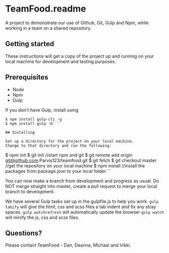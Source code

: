 # TeamFood.readme

A project to demonstrate our use of Github, Git, Gulp and Npm, while working in a team on a shared repository.

## Getting started

These instructions will get a copy of the project up and running on your local machine for development and testing purposes. 

## Prerequisites

* Node 
* Npm
* Gulp

If you don't have Gulp, install using
```
$ npm install gulp-cli -g
$ npm install gulp -D```

## Installing

Set up a directory for the project on your local machine.
Change to that directory and run the following:
```
$ npm init
$ git init //start npm and git
$ git remote add origin git@github.com:Parvis123/teamfood.git
$ git fetch
$ git checkout master //get the repository on your local machine
$ npm install //install the packages from package.json to your local folder.```

You can now make a branch from development and progress as usual.  Do NOT merge straight into master, create a pull request to merge your local branch to development.

We have several Gulp tasks set up in the gulpfile.js to help you work.
```gulp tabify``` will give the html, css and scss files a tab indent and fix any stray spaces.
```gulp watchrefresh``` will automatically update the browser
```gulp watch``` will minify the js, css and scss files.

## Questions?

Please contact TeamFood - Dan, Deanna, Michael and Vikki.


<!-- 

# Setting up process from scratch:

	1.Setup repository on Github
		www.github.com
	2.Invite each other and accept invitations
		Everyone on local machines:
		* Set up directory for project
		* $ npm install gulp-cli -g
		* $ npm install gulp -D
		* $ npm init

	3.One person does gulp setup and uploads to github:
		Add packages:
		$ npm install <package_name> --save
		$ npm install gulp --save //need to do this as it's a dependency
		Setup gulpfiles.js (create new file manually)
		Setup gitignore.  Include package-lock.json and node_modules.
		(gitignore must be manually updated to include files such as node_modules and package-lock.json to be ignored by git)

	4.Git Commands for everyone to do:
		$ git init
		$ git remote add origin git@github.com:Parvis123/teamfood.git
		$ git fetch
		$ git checkout master
		$ git status
		$ git add *
		$ git commit -am
		$ git push

----------------------------------------------------------------------------------------------------------------------

# gulpfile.js
	gulpfile.js allows you to :
		define and pull in dependencies (plugins)
		map plugin function to variable
		define tasks that can be run, the order, and what they do

# Example file 

	let gulp = require('gulp'); // create a variable that requires a specific package that must be pre-installed to								   work.
	let cleanCSS = require('gulp-clean-css'); // thousands of different packages are able to be found on: 
												 https://www.npmjs.com/
	let rename = require('gulp-rename');

	gulp.task('minify-css', () => {
	  return gulp.src('css/*.css')
	    .pipe(cleanCSS({compatibility: 'ie8'}))
	    .pipe(rename({suffix: '.min'}))
	    .pipe(gulp.dest('./css/'));
	});

----------------------------------------------------------------------------------------------------------------------

#Teamfood gulpfile.js explanations

	let gulp = require('gulp') // dependancy for gulp (required in all gulpfile.js files)
	let cleanCSS = require('gulp-clean-css') // takes css files and makes the file much shorter,reducing the file's kb
	let rename = require('gulp-rename') // allows files to be renamed using gulp
	let sass = require('gulp-sass') // compiles sass to css
	let watch = require('gulp-watch') // watches files and applies changes depending on the function
	let gulpSequence = require('gulp-sequence') // runs a series of gulp tasks in a specified order

	let concat = require('gulp-concat') // concatonates multiple files together into a new file
	let uglify = require('gulp-uglify') // takes js files and makes the file much shorter, reducing the file's kb
	let gulpTabify = require('gulp-tabify') // changes coding file's spaces to tabs

	let browserSync = require('browser-sync') // needed for automatic browser refreshing upon changing code -->
